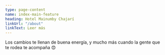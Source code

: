 ```yaml
---
type: page-content
name: index-main-feature
heading: Hotel Mainumby Chajarí
linkUrl: "/about"
linkText: Leer más
---
```

Los cambios te llenan de buena energía, y mucho más cuando la gente que te rodea te acompaña 😍
